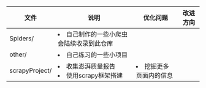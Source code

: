 | 文件 | 说明 | 优化问题 | 改进方向 |  
| ---- | ---- | ---- | ---- |
| Spiders/ | <li>自己制作的一些小爬虫会陆续收录到此仓库 | | |
|other/|<li>自己练习的一些小项目|||
|scrapyProject/|<li>收集澎湃质量报告<br><li>使用scrapy框架搭建|<li>挖掘更多页面内的信息||
